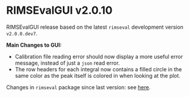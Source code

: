 # RIMSEvalGUI v2.0.10

RIMSEvalGUI release based on the latest `rimseval` development version `v2.0.0.dev7`.

**Main Changes to GUI:**
- Calibration file reading error should now display a more useful error message, instead of just a `json` read error.
- The row headers for each integral now contains a filled circle in the same color as the peak itself is colored in when looking at the plot.

Changes in `rimseval` package since last version: see [here](https://github.com/RIMS-Code/RIMSEval/releases/tag/v2.0.0.dev7).
